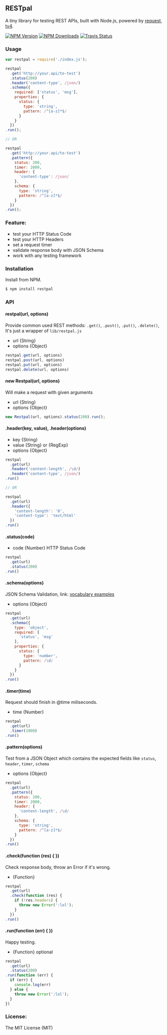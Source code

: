 ## RESTpal

A tiny library for testing REST APIs, built with Node.js, powered by [request](https://www.npmjs.org/package/request), [tv4](https://github.com/geraintluff/tv4).

[![NPM Version](https://img.shields.io/npm/v/restpal.svg?style=flat)](https://npmjs.org/package/restpal)
[![NPM Downloads](https://img.shields.io/npm/dm/restpal.svg?style=flat)](https://npmjs.org/package/restpal)
[![Travis Status](https://img.shields.io/travis/ryaneof/restpal.svg?style=flat)](https://travis-ci.org/ryaneof/restpal)

### Usage

```js
var restpal = require('./index.js');

restpal
  .get('http://your.api/to-test')
  .status(200)
  .header('content-type', /json/)
  .schema({
    required: ['status', 'msg'],
    properties: {
      status: {
        type: 'string',
        pattern: /^[a-z]*$/
      }
    }
  })
.run();

// OR

restpal
  .get('http://your.api/to-test')
  .pattern({
    status: 200,
    timer: 2000,
    header: {
      'content-type': /json/
    },
    schema: {
      type: 'string',
      pattern: /^[a-z]*$/
    }
  })
.run();
```

### Feature:

- test your HTTP Status Code
- test your HTTP Headers
- set a request timer
- validate response body with JSON Schema
- work with any testing framework

### Installation

Install from NPM.

```sh
$ npm install restpal
```

### API

#### restpal(url, options)

Provide common used REST methods: `.get()`, `.post()`, `.put()`, `.delete()`, It's just a wrapper of `lib/restpal.js`

- url {String}
- options {Object}

```js
restpal.get(url, options)
restpal.post(url, options)
restpal.put(url, options)
restpal.delete(url, options)
```

#### new Restpal(url, options)

Will make a request with given arguments

- url {String}
- options {Object}

```js
new Restpal(url, options).status(200).run();
```

#### .header(key, value), .header(options) 

- key {String}
- value {String} or {RegExp}
- options {Object}

```js
restpal
  .get(url)
  .header('content-length', /\d/)
  .header('content-type', /json/)
.run()

// OR

restpal
  .get(url)
  .header({
    'content-length': '0',
    'content-type': 'text/html'
  })
.run()
```

#### .status(code)

- code {Number} HTTP Status Code

```js
restpal
  .get(url)
  .status(200)
.run()
```

#### .schema(options)

JSON Schema Validation, link: [vocabulary examples](http://json-schema.org/examples.html)

- options {Object} 

```js
restpal
  .get(url)
  .schema({
    type: 'object',
    required: [
      'status', 'msg'
    ],
    properties: {
      status: {
        type: 'number',
        pattern: /\d/
      }
    }
  })
.run()
```

#### .timer(time)

Request should finish in @time miliseconds.

- time {Number} 

```js
restpal
  .get(url)
  .timer(1000)
.run()
```

#### .pattern(options)

Test from a JSON Object which contains the expected fields like `status`, `header`, `timer`, `schema`

- options {Object}

```js
restpal
  .get(url)
  .pattern({
    status: 200,
    timer: 2000,
    header: {
      'content-length', /\d/
    },
    schema: {
      type: 'string',
      pattern: /^[a-z]*$/
    }
  })
.run()
```

#### .check(function (res) { })

Check response body, throw an Error if it's wrong.

- {Function}

```js
restpal
  .get(url)
  .check(function (res) {
    if (!res.headers) {
      throw new Error(':lol');
    }
  })
.run()
```

#### .run(function (err) { })

Happy testing. 

- {Function} optional

```js
restpal
  .get(url)
  .status(200)
.run(function (err) {
  if (err) {
    console.log(err)
  } else {
    throw new Error(':lol');
  }
})
```

### License:

The MIT License (MIT)


